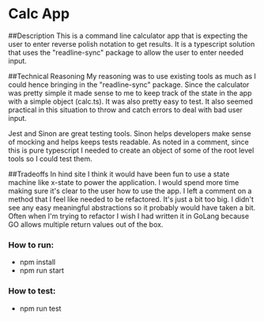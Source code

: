 # Calc App

##Description
This is a command line calculator app that is expecting the user to enter reverse polish notation to get results. It is a typescript solution that uses the "readline-sync" package to allow the user to enter needed input.

##Technical Reasoning
My reasoning was to use existing tools as much as I could hence bringing in the "readline-sync" package. Since the calculator was pretty simple it made sense to me to keep track of the state in the app with a simple object (calc.ts). It was also pretty easy to test. It also seemed practical in this situation to throw and catch errors to deal with bad user input. 

Jest and Sinon are great testing tools. Sinon helps developers make sense of mocking and helps keeps tests readable. As noted in a comment, since this is pure typescript I needed to create an object of some of the root level tools so I could test them.

##Tradeoffs
In hind site I think it would have been fun to use a state machine like x-state to power the application. I would spend more time making sure it's clear to the user how to use the app. I left a comment on a method that I feel like needed to be refactored. It's just a bit too big. I didn't see any easy meaningful abstractions so it probably would have taken a bit. Often when I'm trying to refactor I wish I had written it in GoLang because GO allows multiple return values out of the box.  

### How to run:
* npm install
* npm run start

### How to test:
* npm run test


